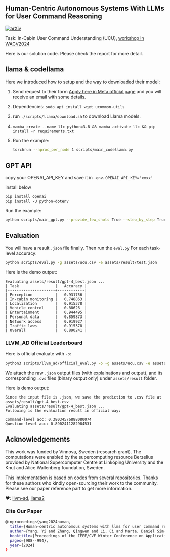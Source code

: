 Human-Centric Autonomous Systems With LLMs for User Command Reasoning
---

[![arXiv](https://img.shields.io/badge/arXiv-2311.08206-b31b1b.svg)](https://arxiv.org/abs/2311.08206)

Task: In-Cabin User Command Understanding (UCU), [workshop in WACV2024](https://llvm-ad.github.io/challenges/)

Here is our solution code. Please check the report for more detail.

## llama & codellama

Here we introduced how to setup and the way to downloaded their model:

1. Send request to their form [Apply here in Meta official page](https://ai.meta.com/llama/) and you will receive an email with some details.

2. Dependencies: `sudo apt install wget ucommon-utils`

3. run `./scripts/llama/download.sh` to download Llama models.

4. `mamba create --name llc python=3.8 && mamba activate llc && pip install -r requirements.txt`

5. Run the example:
	```bash
	torchrun --nproc_per_node 1 scripts/main_codellama.py
	```

## GPT API

copy your OPENAI_API_KEY and save it in `.env`.
`OPENAI_API_KEY='xxxx'`

install below
```
pip install openai
pip install -U python-dotenv
```
Run the example:

```bash
python scripts/main_gpt.py --provide_few_shots True --step_by_step True
```

## Evaluation

You will have a result `.json` file finally. Then run the `eval.py` For each task-level accuracy:

```bash
python scripts/eval.py -g assets/ucu.csv -e assets/result/test.json
```

Here is the demo output:
```
Evaluating assets/result/gpt-4_best.json ...
| Task                |   Accuracy |
|---------------------+------------|
| Perception          |   0.931756 |
| In-cabin monitoring |   0.748863 |
| Localization        |   0.915378 |
| Vehicle control     |   0.88626  |
| Entertainment       |   0.944495 |
| Personal data       |   0.859873 |
| Network access      |   0.919927 |
| Traffic laws        |   0.915378 |
| Overall             |   0.890241 |
```

### LLVM_AD Official Leaderboard

Here is official evaluate with `-o`:

```bash
python3 scripts/llvm_ad/official_eval.py -o -g assets/ucu.csv -e assets/result/gpt4_best.csv
```
We attach the raw `.json` output files (with explainations and output), and its corresponding `.cvs` files (binary output only) under `assets/result` folder. 

Here is demo output:
```
Since the input file is .json, we save the prediction to .csv file at assets/result/gpt-4_best.csv
Evaluating assets/result/gpt-4_best.json ...
Following is the evaluation result in official way:

Command-level acc: 0.38034576888080074
Question-level acc: 0.8902411282984531
```

## Acknowledgements

This work was funded by Vinnova, Sweden (research grant). The computations were enabled by the supercomputing resource Berzelius provided by National Supercomputer Centre at Linköping University and the Knut and Alice Wallenberg foundation, Sweden.

This implementation is based on codes from several repositories. Thanks for these authors who kindly open-sourcing their work to the community. Please see our paper reference part to get more information.

❤️: [llvm-ad](https://llvm-ad.github.io/), [llama2](https://github.com/facebookresearch/llama/tree/main)

### Cite Our Paper
```bash
@inproceedings{yang2024human,
  title={Human-centric autonomous systems with llms for user command reasoning},
  author={Yang, Yi and Zhang, Qingwen and Li, Ci and Marta, Daniel Sim{\~o}es and Batool, Nazre and Folkesson, John},
  booktitle={Proceedings of the IEEE/CVF Winter Conference on Applications of Computer Vision},
  pages={988--994},
  year={2024}
}
```
